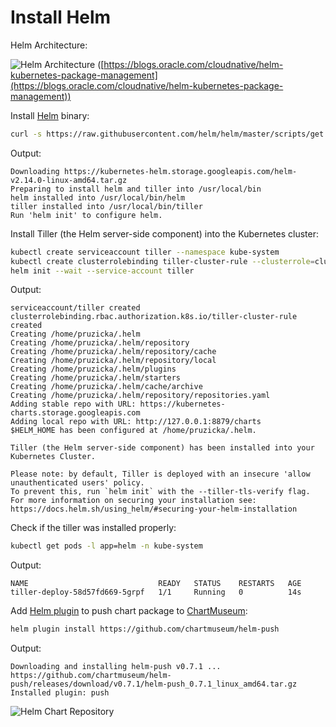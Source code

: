 # Install Helm

Helm Architecture:

![Helm Architecture](https://cdn.app.compendium.com/uploads/user/e7c690e8-6ff9-102a-ac6d-e4aebca50425/5a29c3c1-7c6b-41fa-8082-bdc8a36177c9/Image/c64c01d08df64f4420e81f962fd13a23/screen_shot_2018_09_11_at_4_48_19_pm.png
"Helm Architecture")
([https://blogs.oracle.com/cloudnative/helm-kubernetes-package-management](https://blogs.oracle.com/cloudnative/helm-kubernetes-package-management))

Install [Helm](https://helm.sh/) binary:

```bash
curl -s https://raw.githubusercontent.com/helm/helm/master/scripts/get | bash -s -- --version v2.14.0
```

Output:

```text
Downloading https://kubernetes-helm.storage.googleapis.com/helm-v2.14.0-linux-amd64.tar.gz
Preparing to install helm and tiller into /usr/local/bin
helm installed into /usr/local/bin/helm
tiller installed into /usr/local/bin/tiller
Run 'helm init' to configure helm.
```

Install Tiller (the Helm server-side component) into the Kubernetes cluster:

```bash
kubectl create serviceaccount tiller --namespace kube-system
kubectl create clusterrolebinding tiller-cluster-rule --clusterrole=cluster-admin --serviceaccount=kube-system:tiller
helm init --wait --service-account tiller
```

Output:

```text
serviceaccount/tiller created
clusterrolebinding.rbac.authorization.k8s.io/tiller-cluster-rule created
Creating /home/pruzicka/.helm
Creating /home/pruzicka/.helm/repository
Creating /home/pruzicka/.helm/repository/cache
Creating /home/pruzicka/.helm/repository/local
Creating /home/pruzicka/.helm/plugins
Creating /home/pruzicka/.helm/starters
Creating /home/pruzicka/.helm/cache/archive
Creating /home/pruzicka/.helm/repository/repositories.yaml
Adding stable repo with URL: https://kubernetes-charts.storage.googleapis.com
Adding local repo with URL: http://127.0.0.1:8879/charts
$HELM_HOME has been configured at /home/pruzicka/.helm.

Tiller (the Helm server-side component) has been installed into your Kubernetes Cluster.

Please note: by default, Tiller is deployed with an insecure 'allow unauthenticated users' policy.
To prevent this, run `helm init` with the --tiller-tls-verify flag.
For more information on securing your installation see: https://docs.helm.sh/using_helm/#securing-your-helm-installation
```

Check if the tiller was installed properly:

```bash
kubectl get pods -l app=helm -n kube-system
```

Output:

```text
NAME                             READY   STATUS    RESTARTS   AGE
tiller-deploy-58d57fd669-5grpf   1/1     Running   0          14s
```

Add [Helm plugin](https://github.com/chartmuseum/helm-push) to push chart
package to [ChartMuseum](https://chartmuseum.com/):

```bash
helm plugin install https://github.com/chartmuseum/helm-push
```

Output:

```text
Downloading and installing helm-push v0.7.1 ...
https://github.com/chartmuseum/helm-push/releases/download/v0.7.1/helm-push_0.7.1_linux_amd64.tar.gz
Installed plugin: push
```

![Helm Chart Repository](https://raw.githubusercontent.com/helm/chartmuseum/f8b563ea87317eb490eefd51f74d43b0f466d132/logo2.png
"Helm Chart Repository")
